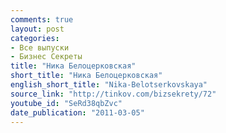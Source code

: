 ```yaml
---
comments: true
layout: post
categories:
- Все выпуски
- Бизнес Секреты
title: "Ника Белоцерковская"
short_title: "Ника Белоцерковская"
english_short_title: "Nika-Belotserkovskaya"
source_link: "http://tinkov.com/bizsekrety/72"
youtube_id: "SeRd38qbZvc"
date_publication: "2011-03-05"
---
```


